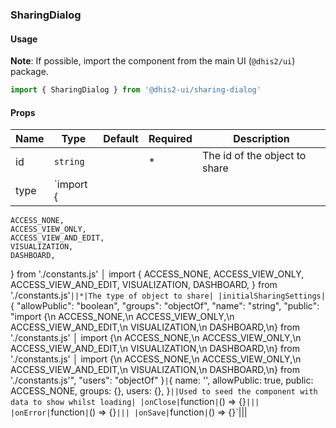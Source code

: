 ### SharingDialog

#### Usage

**Note**: If possible, import the component from the main UI (`@dhis2/ui`) package.

```js
import { SharingDialog } from '@dhis2-ui/sharing-dialog'
```

#### Props

| Name | Type      | Default | Required | Description                   |
| ---- | --------- | ------- | -------- | ----------------------------- |
| id   | `string`  |         | \*       | The id of the object to share |
| type | `import { |

    ACCESS_NONE,
    ACCESS_VIEW_ONLY,
    ACCESS_VIEW_AND_EDIT,
    VISUALIZATION,
    DASHBOARD,

} from './constants.js' │ import {
ACCESS_NONE,
ACCESS_VIEW_ONLY,
ACCESS_VIEW_AND_EDIT,
VISUALIZATION,
DASHBOARD,
} from './constants.js'`||*|The type of object to share| |initialSharingSettings|`{
"allowPublic": "boolean",
"groups": "objectOf",
"name": "string",
"public": "import {\n ACCESS_NONE,\n ACCESS_VIEW_ONLY,\n ACCESS_VIEW_AND_EDIT,\n VISUALIZATION,\n DASHBOARD,\n} from './constants.js' │ import {\n ACCESS_NONE,\n ACCESS_VIEW_ONLY,\n ACCESS_VIEW_AND_EDIT,\n VISUALIZATION,\n DASHBOARD,\n} from './constants.js' │ import {\n ACCESS_NONE,\n ACCESS_VIEW_ONLY,\n ACCESS_VIEW_AND_EDIT,\n VISUALIZATION,\n DASHBOARD,\n} from './constants.js'",
"users": "objectOf"
}`|`{
name: '',
allowPublic: true,
public: ACCESS_NONE,
groups: {},
users: {},
}`||Used to seed the component with data to show whilst loading| |onClose|`function`|`() => {}`||| |onError|`function`|`() => {}`||| |onSave|`function`|`() => {}`|||
